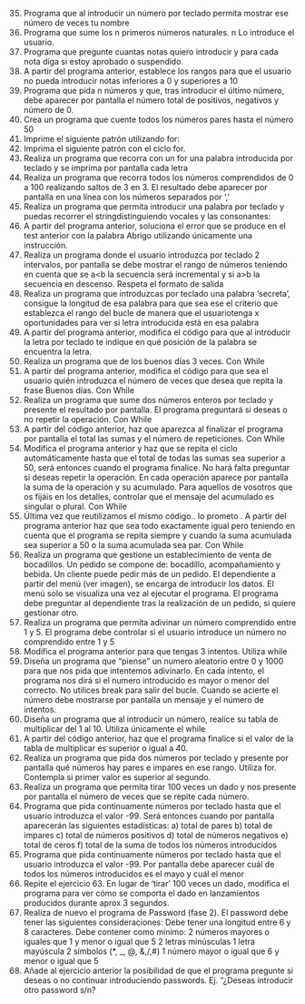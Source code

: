 35. Programa que al introducir un número por teclado permita mostrar ese número de veces tu nombre
36. Programa que sume los n primeros números naturales. n Lo introduce el usuario.
37. Programa que pregunte cuantas notas quiero introducir y para cada nota diga si estoy aprobado o suspendido.
38. A partir del programa anterior, establece los rangos para que el usuario no pueda introducir notas inferiores a 0 y superiores a 10
39. Programa que pida n números y que, tras introducir el último número, debe aparecer por pantalla el número total de positivos, negativos y número de 0.
40. Crea un programa que cuente todos los números pares hasta el número 50
41. Imprime el siguiente patrón utilizando for:
42. Imprima el siguiente patrón con el ciclo for. 
43. Realiza un programa que recorra con un for una palabra introducida por teclado y se imprima por pantalla cada letra
44. Realiza un programa que recorra todos los números comprendidos de 0 a 100 realizando saltos de 3 en 3. El resultado debe aparecer por pantalla en una línea con los números separados por ‘,’
45. Realiza un programa que permita introducir una palabra por teclado y puedas recorrer el stringdistinguiendo vocales y las consonantes:
46. A partir del programa anterior, soluciona el error que se produce en el test anterior con la palabra Abrigo utilizando únicamente una instrucción.
47. Realiza un programa donde el usuario introduzca por teclado 2 intervalos, por pantalla se debe mostrar el rango de números teniendo en cuenta que se a<b la secuencia será incremental y si a>b la secuencia en descenso. Respeta el formato de salida
48. Realiza un programa que introduzcas por teclado una palabra ‘secreta’, consigue la longitud de esa palabra para que sea ese el criterio que establezca el rango del bucle de manera que el usuariotenga x oportunidades para ver si letra introducida está en esa palabra
49. A partir del programa anterior, modifica el código para que al introducir la letra por teclado te indique en qué posición de la palabra se encuentra la letra.
50. Realiza un programa que de los buenos días 3 veces. Con While
51. A partir del programa anterior, modifica el código para que sea el usuario quién introduzca el número de veces que desea que repita la frase Buenos días. Con While
52. Realiza un programa que sume dos números enteros por teclado y presente el resultado por pantalla. El programa preguntará si deseas o no repetir la operación. Con While
53. A partir del código anterior, haz que aparezca al finalizar el programa por pantalla el total las sumas y el número de repeticiones. Con While
54. Modifica el programa anterior y haz que se repita el ciclo automáticamente hasta que el total de todas las sumas sea superior a 50, será entonces cuando el programa finalice. No hará falta preguntar si deseas repetir la operación. En cada operación aparece por pantalla la suma de la operación y su acumulado. Para aquellos de vosotros que os fijáis en los detalles, controlar que el mensaje del acumulado es singular o plural. Con While
55. Última vez que reutilizamos el mismo código.. lo prometo . A partir del programa anterior haz que sea todo exactamente igual pero teniendo en cuenta que el programa se repita siempre y cuando la suma acumulada sea superior a 50 o la suma acumulada sea par. Con While
56. Realiza un programa que gestione un establecimiento de venta de bocadillos. Un pedido se compone de: bocadillo, acompañamiento y bebida. Un cliente puede pedir más de un pedido. El dependiente a partir del menú (ver imagen), se encarga de introducir los datos. El menú solo se visualiza una vez al ejecutar el programa. El programa debe preguntar al dependiente tras la realización de un pedido, si quiere gestionar otro. 
57. Realiza un programa que permita adivinar un número comprendido entre 1 y 5. El programa debe controlar si el usuario introduce un número no comprendido entre 1 y 5
58. Modifica el programa anterior para que tengas 3 intentos. Utiliza while
59. Diseña un programa que “piense” un numero aleatorio entre 0 y 1000 para que nos pida que intentemos adivinarlo. En cada intento, el programa nos dirá si el numero introducido es mayor o menor del correcto. No utilices break para salir del bucle. Cuando se acierte el número debe mostrarse por pantalla un mensaje y el número de intentos.
60. Diseña un programa que al introducir un número, realice su tabla de multiplicar del 1 al 10. Utiliza únicamente el while
61. A partir del código anterior, haz que el programa finalice si el valor de la tabla de multiplicar es superior o igual a 40.
62. Realiza un programa que pida dos números por teclado y presente por pantalla qué números hay pares e impares en ese rango. Utiliza for. Contempla si primer valor es superior al segundo.
63. Realiza un programa que permita tirar 100 veces un dado y nos presente por pantalla el número de veces que se repite cada número.
64. Programa que pida continuamente números por teclado hasta que el usuario introduzca el valor -99. Será entonces cuando por pantalla aparecerán las siguientes estadísticas:
a) total de pares
b) total de impares
c) total de números positivos
d) total de números negativos
e) total de ceros
f) total de la suma de todos los números introducidos
65. Programa que pida continuamente números por teclado hasta que el usuario introduzca el valor -99. Por pantalla debe aparecer cuál de todos los números introducidos es el mayo y cuál el menor
66. Repite el ejercicio 63. En lugar de ‘tirar’ 100 veces un dado, modifica el programa para ver cómo se comporta el dado en lanzamientos producidos durante aprox 3 segundos. 
67. Realiza de nuevo el programa de Password (fase 2). El password debe tener las siguientes consideraciones:
Debe tener una longitud entre 6 y 8 caracteres.
Debe contener como mínimo:
2 números mayores o iguales que 1 y menor o igual que 5
2 letras minúsculas
1 letra mayúscula
2 símbolos (*, _, @, &,/,#)
1 número mayor o igual que 6 y menor o igual que 5
66. Añade al ejercicio anterior la posibilidad de que el programa pregunte si deseas o no continuar introduciendo passwords. Ej. “¿Deseas introducir otro password s/n?

